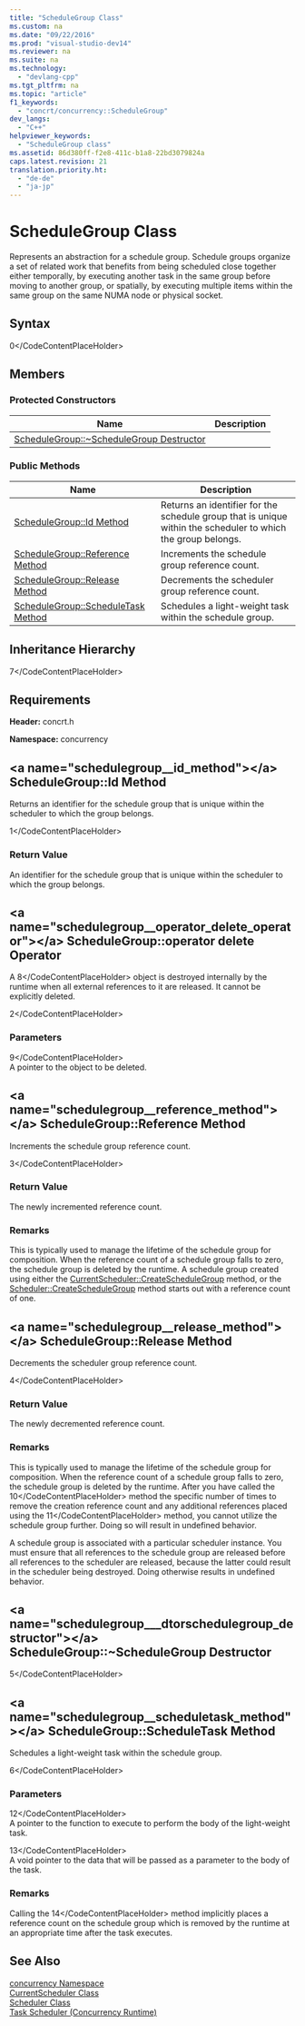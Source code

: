 ```yaml
---
title: "ScheduleGroup Class"
ms.custom: na
ms.date: "09/22/2016"
ms.prod: "visual-studio-dev14"
ms.reviewer: na
ms.suite: na
ms.technology: 
  - "devlang-cpp"
ms.tgt_pltfrm: na
ms.topic: "article"
f1_keywords: 
  - "concrt/concurrency::ScheduleGroup"
dev_langs: 
  - "C++"
helpviewer_keywords: 
  - "ScheduleGroup class"
ms.assetid: 86d380ff-f2e8-411c-b1a8-22bd3079824a
caps.latest.revision: 21
translation.priority.ht: 
  - "de-de"
  - "ja-jp"
---
```

# ScheduleGroup Class
Represents an abstraction for a schedule group. Schedule groups organize a set of related work that benefits from being scheduled close together either temporally, by executing another task in the same group before moving to another group, or spatially, by executing multiple items within the same group on the same NUMA node or physical socket.  
  
## Syntax  
  
<CodeContentPlaceHolder>0\</CodeContentPlaceHolder>  
## Members  
  
### Protected Constructors  
  
|Name|Description|  
|----------|-----------------|  
|[ScheduleGroup::~ScheduleGroup Destructor](#schedulegroup___dtorschedulegroup_destructor)||  
  
### Public Methods  
  
|Name|Description|  
|----------|-----------------|  
|[ScheduleGroup::Id Method](#schedulegroup__id_method)|Returns an identifier for the schedule group that is unique within the scheduler to which the group belongs.|  
|[ScheduleGroup::Reference Method](#schedulegroup__reference_method)|Increments the schedule group reference count.|  
|[ScheduleGroup::Release Method](#schedulegroup__release_method)|Decrements the scheduler group reference count.|  
|[ScheduleGroup::ScheduleTask Method](#schedulegroup__scheduletask_method)|Schedules a light-weight task within the schedule group.|  
  
## Inheritance Hierarchy  
 <CodeContentPlaceHolder>7\</CodeContentPlaceHolder>  
  
## Requirements  
 **Header:** concrt.h  
  
 **Namespace:** concurrency  
  
##  \<a name="schedulegroup__id_method">\</a>  ScheduleGroup::Id Method  
 Returns an identifier for the schedule group that is unique within the scheduler to which the group belongs.  
  
<CodeContentPlaceHolder>1\</CodeContentPlaceHolder>  
### Return Value  
 An identifier for the schedule group that is unique within the scheduler to which the group belongs.  
  
##  \<a name="schedulegroup__operator_delete_operator">\</a>  ScheduleGroup::operator delete Operator  
 A                 <CodeContentPlaceHolder>8\</CodeContentPlaceHolder> object is destroyed internally by the runtime when all external references to it are released. It cannot be explicitly deleted.  
  
<CodeContentPlaceHolder>2\</CodeContentPlaceHolder>  
### Parameters  
 <CodeContentPlaceHolder>9\</CodeContentPlaceHolder>  
 A pointer to the object to be deleted.  
  
##  \<a name="schedulegroup__reference_method">\</a>  ScheduleGroup::Reference Method  
 Increments the schedule group reference count.  
  
<CodeContentPlaceHolder>3\</CodeContentPlaceHolder>  
### Return Value  
 The newly incremented reference count.  
  
### Remarks  
 This is typically used to manage the lifetime of the schedule group for composition. When the reference count of a schedule group falls to zero, the schedule group is deleted by the runtime. A schedule group created using either the                         [CurrentScheduler::CreateScheduleGroup](../vs140/currentscheduler-class.md#currentscheduler__createschedulegroup_method) method, or the                         [Scheduler::CreateScheduleGroup](../vs140/scheduler-class.md#scheduler__createschedulegroup_method) method starts out with a reference count of one.  
  
##  \<a name="schedulegroup__release_method">\</a>  ScheduleGroup::Release Method  
 Decrements the scheduler group reference count.  
  
<CodeContentPlaceHolder>4\</CodeContentPlaceHolder>  
### Return Value  
 The newly decremented reference count.  
  
### Remarks  
 This is typically used to manage the lifetime of the schedule group for composition. When the reference count of a schedule group falls to zero, the schedule group is deleted by the runtime. After you have called the                         <CodeContentPlaceHolder>10\</CodeContentPlaceHolder> method the specific number of times to remove the creation reference count and any additional references placed using the                         <CodeContentPlaceHolder>11\</CodeContentPlaceHolder> method, you cannot utilize the schedule group further. Doing so will result in undefined behavior.  
  
 A schedule group is associated with a particular scheduler instance. You must ensure that all references to the schedule group are released before all references to the scheduler are released, because the latter could result in the scheduler being destroyed. Doing otherwise results in undefined behavior.  
  
##  \<a name="schedulegroup___dtorschedulegroup_destructor">\</a>  ScheduleGroup::~ScheduleGroup Destructor  
  
<CodeContentPlaceHolder>5\</CodeContentPlaceHolder>  
##  \<a name="schedulegroup__scheduletask_method">\</a>  ScheduleGroup::ScheduleTask Method  
 Schedules a light-weight task within the schedule group.  
  
<CodeContentPlaceHolder>6\</CodeContentPlaceHolder>  
### Parameters  
 <CodeContentPlaceHolder>12\</CodeContentPlaceHolder>  
 A pointer to the function to execute to perform the body of the light-weight task.  
  
 <CodeContentPlaceHolder>13\</CodeContentPlaceHolder>  
 A void pointer to the data that will be passed as a parameter to the body of the task.  
  
### Remarks  
 Calling the                         <CodeContentPlaceHolder>14\</CodeContentPlaceHolder> method implicitly places a reference count on the schedule group which is removed by the runtime at an appropriate time after the task executes.  
  
## See Also  
 [concurrency Namespace](../vs140/concurrency-namespace.md)   
 [CurrentScheduler Class](../vs140/currentscheduler-class.md)   
 [Scheduler Class](../vs140/scheduler-class.md)   
 [Task Scheduler (Concurrency Runtime)](../vs140/task-scheduler--concurrency-runtime-.md)